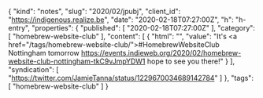 {
  "kind": "notes",
  "slug": "2020/02/jpubj",
  "client_id": "https://indigenous.realize.be",
  "date": "2020-02-18T07:27:00Z",
  "h": "h-entry",
  "properties": {
    "published": [
      "2020-02-18T07:27:00Z"
    ],
    "category": [
      "homebrew-website-club"
    ],
    "content": [
      {
        "html": "",
        "value": "It's <a href=\"/tags/homebrew-website-club/\">#HomebrewWebsiteClub</a> Nottingham tomorrow  https://events.indieweb.org/2020/02/homebrew-website-club-nottingham-tkC9vJmpYDW1 hope to see you there!"
      }
    ],
    "syndication": [
      "https://twitter.com/JamieTanna/status/1229670034689142784"
    ]
  },
  "tags": [
    "homebrew-website-club"
  ]
}
